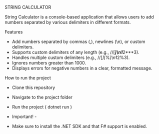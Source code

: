 STRING CALCULATOR

String Calculator is a console-based application that allows users to add numbers separated by various delimiters in different formats.

Features

- Add numbers separated by commas (,), newlines (\n), or custom delimiters.
- Supports custom delimiters of any length (e.g., //[***]\n1***2***3).
- Handles multiple custom delimiters (e.g., //[*][%]\n1*2%3).
- Ignores numbers greater than 1000.
- Displays errors for negative numbers in a clear, formatted message.

How to run the project 

- Clone this repository
- Navigate to the project folder
- Run the project ( dotnet run )

- Important! -
* Make sure to install the .NET SDK and that F# support is enabled. 
 
